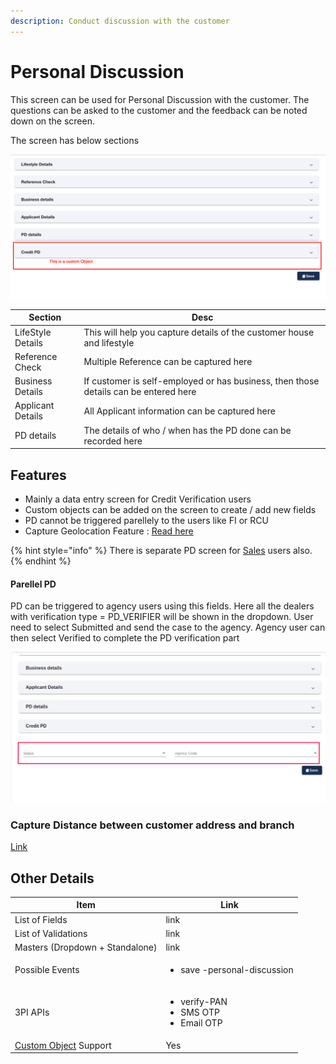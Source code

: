 ```yaml
---
description: Conduct discussion with the customer
---
```


# Personal Discussion

This screen can be used for Personal Discussion with the customer. The questions can be asked to the customer and the feedback can be noted down on the screen.&#x20;

The screen has below sections

![](<../../.gitbook/assets/image (92).png>)

| Section           | Desc                                                                                 |
| ----------------- | ------------------------------------------------------------------------------------ |
| LifeStyle Details | This will help you capture details of the customer house and lifestyle               |
| Reference Check   | Multiple Reference can be captured here                                              |
| Business Details  | If customer is self-employed or has business, then those details can be entered here |
| Applicant Details | All Applicant information can be captured here                                       |
| PD details        | The details of who / when has the PD done can be recorded here                       |

## Features

* Mainly a data entry screen for Credit Verification users
* Custom objects can be added on the screen to create / add new fields
* PD cannot be triggered parellely to the users like FI or RCU
* Capture Geolocation Feature : [Read here](../verifications/field-inspection-fi.md#capture-geolocation-feature)

{% hint style="info" %}
There is separate PD screen for [Sales](../sales/sales-personal-discussion.md) users also.&#x20;
{% endhint %}

#### Parellel PD

PD can be triggered to agency users using this fields. Here all the dealers with verification type = PD\_VERIFIER will be shown in the dropdown. User need to select Submitted and send the case to the agency. Agency user can then select Verified to complete the PD verification part

![](<../../.gitbook/assets/image (178).png>)

### Capture Distance between customer address and branch

[Link](../verifications/field-inspection-fi.md#calculate-geolocation-distance-from-branch)

## **Other Details**

| **Item**                                                                                                   | **Link**                                                        |
| ---------------------------------------------------------------------------------------------------------- | --------------------------------------------------------------- |
| List of Fields                                                                                             | link                                                            |
| List of Validations                                                                                        | link                                                            |
| Masters (Dropdown + Standalone)                                                                            | link                                                            |
| Possible Events                                                                                            | <ul><li>save -personal-discussion</li></ul>                     |
| 3PI APIs                                                                                                   | <ul><li>verify-PAN</li><li>SMS OTP</li><li>Email OTP </li></ul> |
| [Custom Object](../../for-admins/product-level/custom-objects.md#process-to-create-custom-objects) Support | Yes                                                             |
